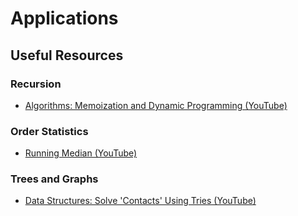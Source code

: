 
# Applications

## Useful Resources

### Recursion

* [Algorithms: Memoization and Dynamic Programming (YouTube)](https://www.youtube.com/watch?v=P8Xa2BitN3I)

### Order Statistics

* [Running Median (YouTube)](https://www.youtube.com/watch?v=VmogG01IjYc)

### Trees and Graphs

* [Data Structures: Solve 'Contacts' Using Tries (YouTube)](https://www.youtube.com/watch?v=vlYZb68kAY0)

